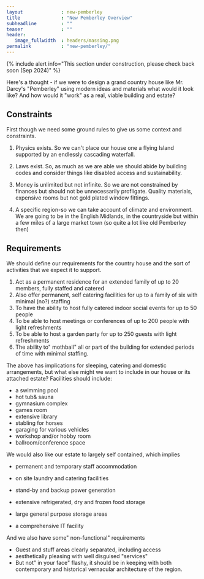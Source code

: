 ```yaml
---
layout              : new-pemberley
title               : "New Pemberley Overview"
subheadline         : ""
teaser              : ""
header:
   image_fullwidth  : headers/massing.png
permalink           : "new-pemberley/"
---
```

{% include alert info="This section under construction, please check back soon (Sep 2024)" %}

Here's a thought - if we were to design a grand country house like Mr. Darcy's "Pemberley" using modern
ideas and materials what would it look like? And how would it "work" as a real, viable building and
estate?

## Constraints

First though we need some ground rules to give us some context and constraints.

1) Physics exists. So we can't place our house one a flying Island supported by an endlessly cascading waterfall.

2) Laws exist. So, as much as we are able we should abide by building codes and consider things like disabled access and sustainability.

3) Money is unlimited but not infinite. So we are not constrained by finances but should not be unnecessarily profligate. Quality materials, expensive rooms but not gold plated window fittings.

4) A specific region-so we can take account of climate and environment. We are going to be in the English Midlands, in the countryside but within a few miles of a large market town (so quite a lot like old Pemberley then)

## Requirements

We should define our requirements for the country house and the sort of activities that we expect it to support.

1) Act as a permanent residence for an extended family of up to 20 members, fully staffed and catered
2) Also offer permanent, self catering facilities for up to a family of six with minimal (no?) staffing
3) To have the ability to host fully catered indoor social events for up to 50 people
4) To be able to host meetings or conferences of up to 200 people with light refreshments
5) To be able to host a garden party for up to 250 guests with light refreshments
6) The ability to" mothball" all or part of the building for extended periods of time with minimal staffing.

The above has implications for sleeping, catering and domestic arrangements, but what else might we want to include in our house or its attached estate? Facilities should include:

- a swimming pool
- hot tub& sauna
- gymnasium complex
- games room
- extensive library
- stabling for horses
- garaging for various vehicles
- workshop and/or hobby room
- ballroom/conference space

We would also like our estate to largely self contained, which implies

- permanent and temporary staff accommodation
- on site laundry and catering facilities
- stand-by and backup power generation

- extensive refrigerated, dry and frozen food storage
- large general purpose storage areas
- a comprehensive IT facility

And we also have some" non-functional" requirements

- Guest and stuff areas clearly separated, including access
- aesthetically pleasing with well disguised "services"
- But not" in your face" flashy, it should be in keeping with both contemporary and historical vernacular architecture of the region.
